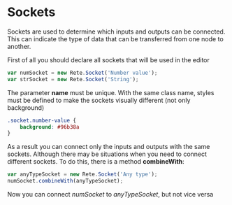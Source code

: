 Sockets
=

Sockets are used to determine which inputs and outputs can be connected. This can indicate the type of data that can be transferred from one node to another.

First of all you should declare all sockets that will be used in the editor

```js
var numSocket = new Rete.Socket('Number value');
var strSocket = new Rete.Socket('String');
```

The parameter **name** must be unique. With the same class name, styles must be defined to make the sockets visually different (not only background)

```css
.socket.number-value {
    background: #96b38a
}
```

As a result you can connect only the inputs and outputs with the same sockets. Although there may be situations when you need to connect different sockets. To do this, there is a method **combineWith**:

```js
var anyTypeSocket = new Rete.Socket('Any type');
numSocket.combineWith(anyTypeSocket);
```
Now you can connect *numSocket* to *anyTypeSocket*, but not vice versa